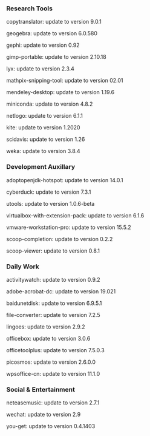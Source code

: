 ### Research Tools

copytranslator: update to version 9.0.1

geogebra: update to version 6.0.580

gephi: update to version 0.92

gimp-portable: update to version 2.10.18

lyx: update to version 2.3.4

mathpix-snipping-tool: update to version 02.01

mendeley-desktop: update to version 1.19.6

miniconda: update to version 4.8.2

netlogo: update to version 6.1.1

kite: update to version 1.2020

scidavis: update to version 1.26

weka: update to version 3.8.4

### Development Auxillary

adoptopenjdk-hotspot: update to version 14.0.1

cyberduck: update to version 7.3.1

utools: update to version 1.0.6-beta

virtualbox-with-extension-pack: update to version 6.1.6

vmware-workstation-pro: update to version 15.5.2

scoop-completion: update to version 0.2.2

scoop-viewer: update to version 0.8.1

### Daily Work

activitywatch: update to version 0.9.2

adobe-acrobat-dc: update to version 19.021

baidunetdisk: update to version 6.9.5.1

file-converter: update to version 7.2.5

lingoes: update to version 2.9.2

officebox: update to version 3.0.6

officetoolplus: update to version 7.5.0.3

picosmos: update to version 2.6.0.0

wpsoffice-cn: update to version 11.1.0

### Social & Entertainment

neteasemusic: update to version 2.7.1

wechat: update to version 2.9

you-get: update to version 0.4.1403
